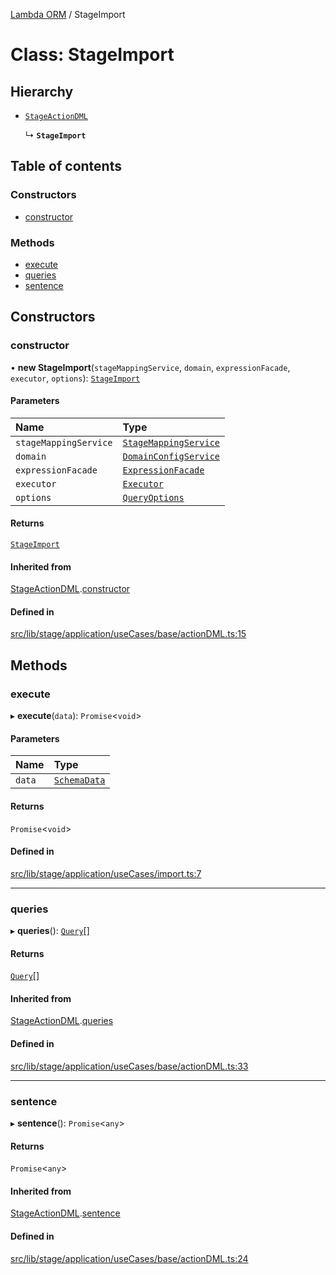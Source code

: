 [Lambda ORM](../README.md) / StageImport

# Class: StageImport

## Hierarchy

- [`StageActionDML`](StageActionDML.md)

  ↳ **`StageImport`**

## Table of contents

### Constructors

- [constructor](StageImport.md#constructor)

### Methods

- [execute](StageImport.md#execute)
- [queries](StageImport.md#queries)
- [sentence](StageImport.md#sentence)

## Constructors

### constructor

• **new StageImport**(`stageMappingService`, `domain`, `expressionFacade`, `executor`, `options`): [`StageImport`](StageImport.md)

#### Parameters

| Name | Type |
| :------ | :------ |
| `stageMappingService` | [`StageMappingService`](StageMappingService.md) |
| `domain` | [`DomainConfigService`](DomainConfigService.md) |
| `expressionFacade` | [`ExpressionFacade`](ExpressionFacade.md) |
| `executor` | [`Executor`](../interfaces/Executor.md) |
| `options` | [`QueryOptions`](../interfaces/QueryOptions.md) |

#### Returns

[`StageImport`](StageImport.md)

#### Inherited from

[StageActionDML](StageActionDML.md).[constructor](StageActionDML.md#constructor)

#### Defined in

[src/lib/stage/application/useCases/base/actionDML.ts:15](https://github.com/lambda-orm/lambdaorm/blob/3956b91541983598296aa2d7a3e70bfb62959dfc/src/lib/stage/application/useCases/base/actionDML.ts#L15)

## Methods

### execute

▸ **execute**(`data`): `Promise`\<`void`\>

#### Parameters

| Name | Type |
| :------ | :------ |
| `data` | [`SchemaData`](../interfaces/SchemaData.md) |

#### Returns

`Promise`\<`void`\>

#### Defined in

[src/lib/stage/application/useCases/import.ts:7](https://github.com/lambda-orm/lambdaorm/blob/3956b91541983598296aa2d7a3e70bfb62959dfc/src/lib/stage/application/useCases/import.ts#L7)

___

### queries

▸ **queries**(): [`Query`](Query.md)[]

#### Returns

[`Query`](Query.md)[]

#### Inherited from

[StageActionDML](StageActionDML.md).[queries](StageActionDML.md#queries)

#### Defined in

[src/lib/stage/application/useCases/base/actionDML.ts:33](https://github.com/lambda-orm/lambdaorm/blob/3956b91541983598296aa2d7a3e70bfb62959dfc/src/lib/stage/application/useCases/base/actionDML.ts#L33)

___

### sentence

▸ **sentence**(): `Promise`\<`any`\>

#### Returns

`Promise`\<`any`\>

#### Inherited from

[StageActionDML](StageActionDML.md).[sentence](StageActionDML.md#sentence)

#### Defined in

[src/lib/stage/application/useCases/base/actionDML.ts:24](https://github.com/lambda-orm/lambdaorm/blob/3956b91541983598296aa2d7a3e70bfb62959dfc/src/lib/stage/application/useCases/base/actionDML.ts#L24)
